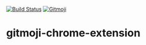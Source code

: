 [![Build Status](https://travis-ci.org/johannchopin/gitmoji-browser-extension.svg?branch=master)](https://travis-ci.org/johannchopin/gitmoji-browser-extension)
<a href="https://gitmoji.carloscuesta.me">
  <img src="https://img.shields.io/badge/gitmoji-%20😜%20😍-FFDD67.svg?style=flat-square" alt="Gitmoji">
</a>

# gitmoji-chrome-extension


